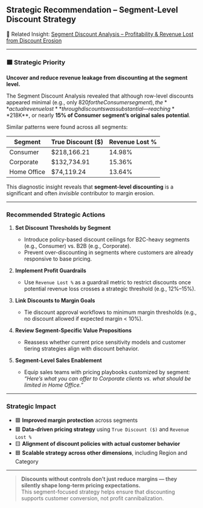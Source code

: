 ## Strategic Recommendation – Segment-Level Discount Strategy

📁 Related Insight: [Segment Discount Analysis – Profitability & Revenue Lost from Discount Erosion](../docs/Insights/Segment_Discount_Analysis.md)

---

### 🟪 Strategic Priority
**Uncover and reduce revenue leakage from discounting at the segment level.**

The Segment Discount Analysis revealed that although row-level discounts appeared minimal (e.g., only $820 for the Consumer segment), the **actual revenue lost** through discounts was substantial — reaching **$218K**, or nearly **15% of Consumer segment’s original sales potential**.

Similar patterns were found across all segments:

| Segment     | True Discount ($) | Revenue Lost % |
|-------------|-------------------|----------------|
| Consumer    | $218,166.21       | 14.98%         |
| Corporate   | $132,734.91       | 15.36%         |
| Home Office | $74,119.24        | 13.64%         |

This diagnostic insight reveals that **segment-level discounting** is a significant and often *invisible* contributor to margin erosion.

---

### Recommended Strategic Actions

1. **Set Discount Thresholds by Segment**
   - Introduce policy-based discount ceilings for B2C-heavy segments (e.g., Consumer) vs. B2B (e.g., Corporate).
   - Prevent over-discounting in segments where customers are already responsive to base pricing.

2. **Implement Profit Guardrails**
   - Use `Revenue Lost %` as a guardrail metric to restrict discounts once potential revenue loss crosses a strategic threshold (e.g., 12%–15%).

3. **Link Discounts to Margin Goals**
   - Tie discount approval workflows to minimum margin thresholds (e.g., no discount allowed if expected margin < 10%).

4. **Review Segment-Specific Value Propositions**
   - Reassess whether current price sensitivity models and customer tiering strategies align with discount behavior.

5. **Segment-Level Sales Enablement**
   - Equip sales teams with pricing playbooks customized by segment:  
     *“Here’s what you can offer to Corporate clients vs. what should be limited in Home Office.”*

---

### Strategic Impact

- 🟩 **Improved margin protection** across segments
- 🟪 **Data-driven pricing strategy** using `True Discount ($)` and `Revenue Lost %`
- 🟨 **Alignment of discount policies with actual customer behavior**
- 🟦 **Scalable strategy across other dimensions**, including Region and Category

---

> **Discounts without controls don’t just reduce margins — they silently shape long-term pricing expectations.**  
> This segment-focused strategy helps ensure that discounting supports customer conversion, not profit cannibalization.

